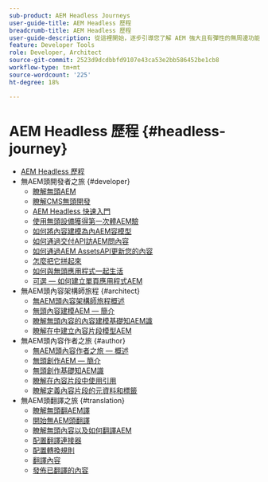 ```yaml
---
sub-product: AEM Headless Journeys
user-guide-title: AEM Headless 歷程
breadcrumb-title: AEM Headless 歷程
user-guide-description: 從這裡開始，逐步引導您了解 AEM 強大且有彈性的無周邊功能、其功能，以及如何在您的專案中運用這些功能。
feature: Developer Tools
role: Developer, Architect
source-git-commit: 2523d9dcdbbfd9107e43ca53e2bb586452be1cb8
workflow-type: tm+mt
source-wordcount: '225'
ht-degree: 18%

---
```



# AEM Headless 歷程 {#headless-journey}

+ [AEM Headless 歷程](/help/journey-headless/home.md)
+ 無AEM頭開發者之旅 {#developer}
   + [瞭解無頭AEM](developer/overview.md)
   + [瞭解CMS無頭開發](developer/learn-about.md)
   + [AEM Headless 快速入門](developer/getting-started.md)
   + [使用無頭設備獲得第一次體AEM驗](developer/path-to-first-experience.md)
   + [如何將內容建模為內AEM容模型](developer/model-your-content.md)
   + [如何通過交付API訪AEM問內容](developer/access-your-content.md)
   + [如何通過AEM AssetsAPI更新您的內容](developer/update-your-content.md)
   + [怎麼把它拼起來](developer/put-it-all-together.md)
   + [如何與無頭應用程式一起生活](developer/go-live.md)
   + [可選 — 如何建立單頁應用程式AEM](developer/create-spa.md)
+ 無AEM頭內容架構師旅程 {#architect}
   + [無AEM頭內容架構師旅程概述](architect/overview.md)
   + [無頭內容建模AEM — 簡介](architect/introduction.md)
   + [瞭解無頭內容的內容建模基礎知AEM識](architect/basics.md)
   + [瞭解在中建立內容片段模型AEM](architect/model-structure.md)
+ 無AEM頭內容作者之旅 {#author}
   + [無AEM頭內容作者之旅 — 概述](author/overview.md)
   + [無頭創作AEM — 簡介](author/introduction.md)
   + [無頭創作基礎知AEM識](author/basics.md)
   + [瞭解在內容片段中使用引用](author/references.md)
   + [瞭解定義內容片段的元資料和標籤](author/metadata-tagging.md)
+ 無AEM頭翻譯之旅 {#translation}
   + [瞭解無頭翻AEM譯](translation/overview.md)
   + [開始無AEM頭翻譯](translation/getting-started.md)
   + [瞭解無頭內容以及如何翻譯AEM](translation/learn-about.md)
   + [配置翻譯連接器](translation/configure-connector.md)
   + [配置轉換規則](translation/translation-rules.md)
   + [翻譯內容](translation/translate-content.md)
   + [發佈已翻譯的內容](translation/publish-content.md)
